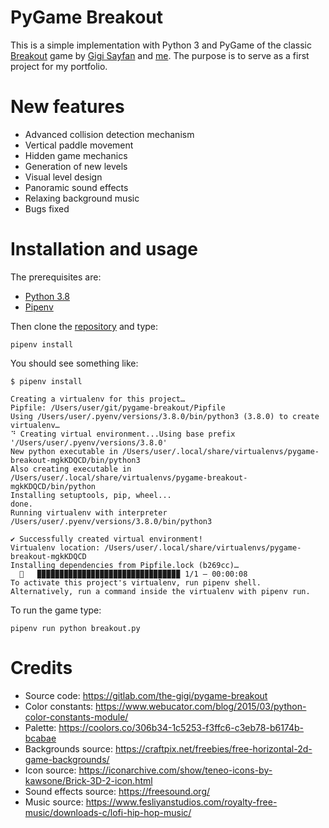 # PyGame Breakout

This is a simple implementation with Python 3 and PyGame of the classic
[Breakout](https://en.wikipedia.org/wiki/Breakout_(video_game)) game by
[Gigi Sayfan](https://gitlab.com/the-gigi) and [me](https://github.com/rapid-roger). The purpose is
to serve as a first project for my portfolio.

# New features

- Advanced collision detection mechanism
- Vertical paddle movement
- Hidden game mechanics
- Generation of new levels
- Visual level design
- Panoramic sound effects
- Relaxing background music
- Bugs fixed

# Installation and usage

The prerequisites are:
- [Python 3.8](https://docs.python.org/3.8/) 
- [Pipenv](https://pipenv.readthedocs.io/en/latest/) 

Then clone the [repository](https://github.com/rapid-roger/breakout) and type:

```
pipenv install
```

You should see something like:

```
$ pipenv install

Creating a virtualenv for this project…
Pipfile: /Users/user/git/pygame-breakout/Pipfile
Using /Users/user/.pyenv/versions/3.8.0/bin/python3 (3.8.0) to create virtualenv…
⠙ Creating virtual environment...Using base prefix '/Users/user/.pyenv/versions/3.8.0'
New python executable in /Users/user/.local/share/virtualenvs/pygame-breakout-mgkKDQCD/bin/python3
Also creating executable in /Users/user/.local/share/virtualenvs/pygame-breakout-mgkKDQCD/bin/python
Installing setuptools, pip, wheel...
done.
Running virtualenv with interpreter /Users/user/.pyenv/versions/3.8.0/bin/python3

✔ Successfully created virtual environment!
Virtualenv location: /Users/user/.local/share/virtualenvs/pygame-breakout-mgkKDQCD
Installing dependencies from Pipfile.lock (b269cc)…
  🐍   ▉▉▉▉▉▉▉▉▉▉▉▉▉▉▉▉▉▉▉▉▉▉▉▉▉▉▉▉▉▉▉▉ 1/1 — 00:00:08
To activate this project's virtualenv, run pipenv shell.
Alternatively, run a command inside the virtualenv with pipenv run.
```

To run the game type:

```
pipenv run python breakout.py
```

# Credits

- Source code: https://gitlab.com/the-gigi/pygame-breakout
- Color constants: https://www.webucator.com/blog/2015/03/python-color-constants-module/
- Palette: https://coolors.co/306b34-1c5253-f3ffc6-c3eb78-b6174b-bcabae
- Backgrounds source: https://craftpix.net/freebies/free-horizontal-2d-game-backgrounds/
- Icon source: https://iconarchive.com/show/teneo-icons-by-kawsone/Brick-3D-2-icon.html
- Sound effects source: https://freesound.org/
- Music source: https://www.fesliyanstudios.com/royalty-free-music/downloads-c/lofi-hip-hop-music/

